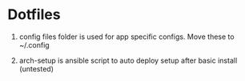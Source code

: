 # Dotfiles

1. config files folder is used for app specific configs. Move these to ~/.config

2. arch-setup is ansible script to auto deploy setup after basic install (untested) 
